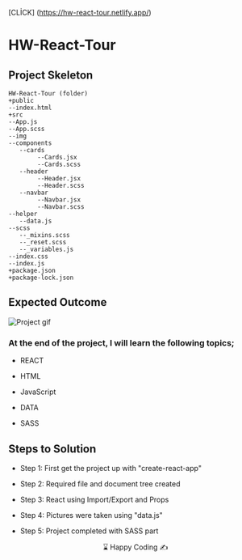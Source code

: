 [CLİCK] (https://hw-react-tour.netlify.app/)

# HW-React-Tour

## Project Skeleton 
```
HW-React-Tour (folder)
+public
--index.html
+src
--App.js
--App.scss
--img
--components
   --cards
        --Cards.jsx
        --Cards.scss
   --header
        --Header.jsx
        --Header.scss
   --navbar
        --Navbar.jsx
        --Navbar.scss
--helper
   --data.js
--scss
   --_mixins.scss
   --_reset.scss
   --_variables.js
--index.css
--index.js
+package.json
+package-lock.json
```
## Expected Outcome

![Project gif](./src/img/tour.gif)


### At the end of the project, I will learn the following topics;
- REACT

- HTML 

- JavaScript

- DATA

- SASS 

## Steps to Solution

- Step 1: First get the project up with "create-react-app"

- Step 2: Required file and document tree created

- Step 3: React using Import/Export and Props

- Step 4: Pictures were taken using "data.js"

- Step 5: Project completed with SASS part




<center> ⌛ Happy Coding  ✍ </center>
